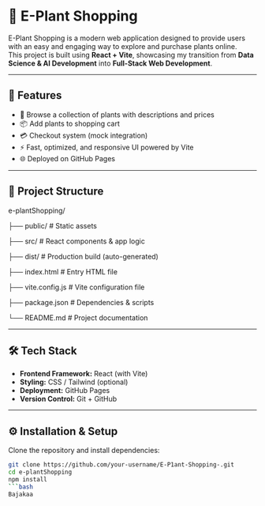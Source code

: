 # 🌱 E-Plant Shopping

E-Plant Shopping is a modern web application designed to provide users with an easy and engaging way to explore and purchase plants online.  
This project is built using **React + Vite**, showcasing my transition from **Data Science & AI Development** into **Full-Stack Web Development**.  

---

## 🚀 Features
- 🛒 Browse a collection of plants with descriptions and prices  
- 📦 Add plants to shopping cart  
- 💳 Checkout system (mock integration)  
- ⚡ Fast, optimized, and responsive UI powered by Vite  
- 🌐 Deployed on GitHub Pages  

---

## 📂 Project Structure
e-plantShopping/

├── public/ # Static assets

├── src/ # React components & app logic

├── dist/ # Production build (auto-generated)

├── index.html # Entry HTML file

├── vite.config.js # Vite configuration file

├── package.json # Dependencies & scripts

└── README.md # Project documentation


---

## 🛠️ Tech Stack
- **Frontend Framework:** React (with Vite)  
- **Styling:** CSS / Tailwind (optional)  
- **Deployment:** GitHub Pages  
- **Version Control:** Git + GitHub  

---

## ⚙️ Installation & Setup
Clone the repository and install dependencies:

```bash
git clone https://github.com/your-username/E-P1ant-Shopping-.git
cd e-plantShopping
npm install
```bash
Bajakaa

